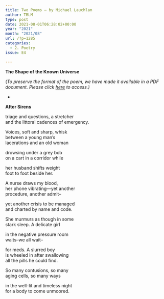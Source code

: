 ```yaml
---
title: Two Poems – by Michael Lauchlan
author: TBLM
type: post
date: 2021-08-01T06:28:02+00:00
year: "2021"
month: "2021/08"
url: /?p=1285
categories:
  - 2. Poetry
issue: E4

---
```

**The Shape of the Known Universe**

(_To preserve the format of the poem, we have made it available in a PDF document._ __Please click_ [here][1] _to access.)__

*

**After Sirens**

triage and questions, a stretcher  
and the littoral cadences of emergency.

Voices, soft and sharp, whisk  
between a young man’s  
lacerations and an old woman

drowsing under a grey bob  
on a cart in a corridor while

her husband shifts weight  
foot to foot beside her.

A nurse draws my blood,  
her phone vibrating—yet another  
procedure, another admit&#8211;

yet another crisis to be managed  
and charted by name and code.

She murmurs as though in some  
stark sleep. A delicate girl

in the negative pressure room  
waits&#8211;we all wait&#8211;

for meds. A slurred boy  
is wheeled in after swallowing  
all the pills he could find.

So many contusions, so many  
aging cells, so many ways

in the well-lit and timeless night  
for a body to come unmoored.

 [1]: http://bombayliterarymagazine.com/wp-content/uploads/2021/08/The-Shape-of-the-Known-Universe-Michael-Lauchlan.docx.pdf
